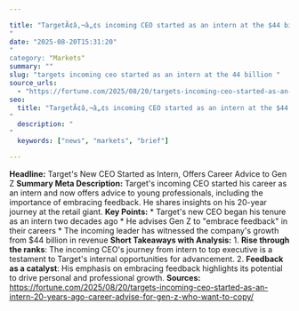 ```yaml
---

title: "TargetÃ¢â‚¬â„¢s incoming CEO started as an intern at the $44 billion retail giant 20 years agoÃ¢â‚¬â€he advises Gen Z who want to copy him to Ã¢â‚¬Ëœembrace feedbackÃ¢â‚¬â„¢'"
date: "2025-08-20T15:31:20""
category: "Markets"
summary: ""
slug: "targets incoming ceo started as an intern at the 44 billion "
source_urls:
  - "https://fortune.com/2025/08/20/targets-incoming-ceo-started-as-an-intern-20-years-ago-career-advise-for-gen-z-who-want-to-copy/"
seo:
  title: "TargetÃ¢â‚¬â„¢s incoming CEO started as an intern at the $44 billion retail giant 20 years agoÃ¢â‚¬â€he advises Gen Z who want to copy him to Ã¢â‚¬Ëœembrace feedbackÃ¢â‚¬â„¢ | Hash n Hedge'"
  description: ""
  keywords: ["news", "markets", "brief"]

---
```

**Headline:** Target's New CEO Started as Intern, Offers Career Advice to Gen Z  **Summary Meta Description:** Target's incoming CEO started his career as an intern and now offers advice to young professionals, including the importance of embracing feedback. He shares insights on his 20-year journey at the retail giant.  **Key Points:**  * Target's new CEO began his tenure as an intern two decades ago * He advises Gen Z to "embrace feedback" in their careers * The incoming leader has witnessed the company's growth from $44 billion in revenue  **Short Takeaways with Analysis:**  1. **Rise through the ranks**: The incoming CEO's journey from intern to top executive is a testament to Target's internal opportunities for advancement. 2. **Feedback as a catalyst**: His emphasis on embracing feedback highlights its potential to drive personal and professional growth.  **Sources:** https://fortune.com/2025/08/20/targets-incoming-ceo-started-as-an-intern-20-years-ago-career-advise-for-gen-z-who-want-to-copy/ 
